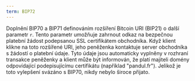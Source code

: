 ```yaml
---
term: BIP72
---
```


Doplnění BIP70 a BIP71 definováním rozšíření Bitcoin URI (BIP21) o další parametr `r`. Tento parametr umožňuje zahrnout odkaz na bezpečnou platební žádost podepsanou SSL certifikátem obchodníka. Když klient klikne na toto rozšířené URI, jeho peněženka kontaktuje server obchodníka s žádostí o platební údaje. Tyto údaje jsou automaticky vyplněny v rozhraní transakce peněženky a klient může být informován, že platí majiteli domény odpovídající podepisujícímu certifikátu (například "pandul.fr"). Jelikož je toto vylepšení svázáno s BIP70, nikdy nebylo široce přijato.